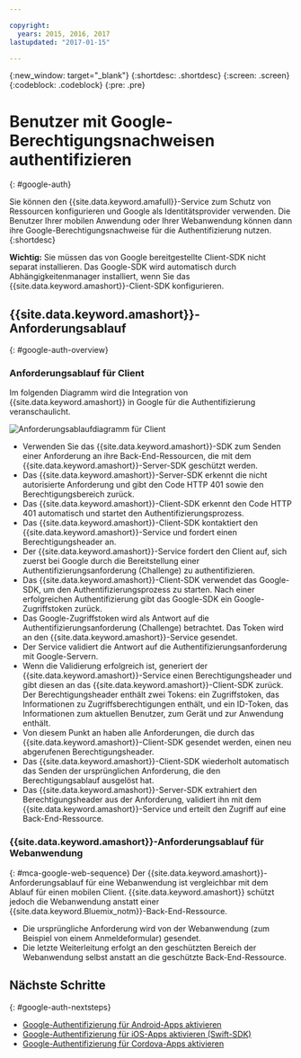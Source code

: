 ```yaml
---

copyright:
  years: 2015, 2016, 2017
lastupdated: "2017-01-15"

---
```

{:new_window: target="_blank"}
{:shortdesc: .shortdesc}
{:screen: .screen}
{:codeblock: .codeblock}
{:pre: .pre}


# Benutzer mit Google-Berechtigungsnachweisen authentifizieren
{: #google-auth}

Sie können den {{site.data.keyword.amafull}}-Service zum Schutz von Ressourcen konfigurieren und Google als Identitätsprovider verwenden. Die Benutzer Ihrer mobilen Anwendung oder Ihrer Webanwendung können dann ihre Google-Berechtigungsnachweise für die Authentifizierung nutzen.
{:shortdesc}

**Wichtig:** Sie müssen das von Google bereitgestellte Client-SDK nicht separat installieren. Das Google-SDK wird automatisch durch Abhängigkeitenmanager installiert, wenn Sie das {{site.data.keyword.amashort}}-Client-SDK konfigurieren.

## {{site.data.keyword.amashort}}-Anforderungsablauf
{: #google-auth-overview}

### Anforderungsablauf für Client

Im folgenden Diagramm wird die Integration von {{site.data.keyword.amashort}} in Google für die Authentifizierung veranschaulicht.

![Anforderungsablaufdiagramm für Client](images/mca-sequence-google.jpg)

* Verwenden Sie das {{site.data.keyword.amashort}}-SDK zum Senden einer Anforderung an ihre Back-End-Ressourcen, die mit dem {{site.data.keyword.amashort}}-Server-SDK geschützt werden.
* Das {{site.data.keyword.amashort}}-Server-SDK erkennt die nicht autorisierte Anforderung und gibt den Code HTTP 401 sowie den Berechtigungsbereich zurück.
* Das {{site.data.keyword.amashort}}-Client-SDK erkennt den Code HTTP 401 automatisch und startet den Authentifizierungsprozess.
* Das {{site.data.keyword.amashort}}-Client-SDK kontaktiert den {{site.data.keyword.amashort}}-Service und fordert einen Berechtigungsheader an.
* Der {{site.data.keyword.amashort}}-Service fordert den Client auf, sich zuerst bei Google durch die Bereitstellung einer Authentifizierungsanforderung (Challenge) zu authentifizieren.
* Das {{site.data.keyword.amashort}}-Client-SDK verwendet das Google-SDK, um den Authentifizierungsprozess zu starten. Nach einer erfolgreichen Authentifizierung gibt das Google-SDK ein Google-Zugriffstoken zurück.
* Das Google-Zugriffstoken wird als Antwort auf die Authentifizierungsanforderung (Challenge) betrachtet. Das Token wird an den {{site.data.keyword.amashort}}-Service gesendet.
* Der Service validiert die Antwort auf die Authentifizierungsanforderung mit Google-Servern.
* Wenn die Validierung erfolgreich ist, generiert der {{site.data.keyword.amashort}}-Service einen Berechtigungsheader und gibt diesen an das {{site.data.keyword.amashort}}-Client-SDK zurück. Der Berechtigungsheader enthält zwei Tokens: ein Zugriffstoken, das Informationen zu Zugriffsberechtigungen enthält, und ein ID-Token, das Informationen zum aktuellen Benutzer, zum Gerät und zur Anwendung enthält.
* Von diesem Punkt an haben alle Anforderungen, die durch das {{site.data.keyword.amashort}}-Client-SDK gesendet werden, einen neu abgerufenen Berechtigungsheader.
* Das {{site.data.keyword.amashort}}-Client-SDK wiederholt automatisch das Senden der ursprünglichen Anforderung, die den Berechtigungsablauf ausgelöst hat.
* Das {{site.data.keyword.amashort}}-Server-SDK extrahiert den Berechtigungsheader aus der Anforderung, validiert ihn mit dem {{site.data.keyword.amashort}}-Service und erteilt den Zugriff auf eine Back-End-Ressource.


### {{site.data.keyword.amashort}}-Anforderungsablauf für Webanwendung
{: #mca-google-web-sequence}
Der {{site.data.keyword.amashort}}-Anforderungsablauf für eine Webanwendung ist vergleichbar mit dem Ablauf für einen mobilen Client. {{site.data.keyword.amashort}} schützt jedoch die Webanwendung anstatt einer {{site.data.keyword.Bluemix_notm}}-Back-End-Ressource.

  * Die ursprüngliche Anforderung wird von der Webanwendung (zum Beispiel von einem Anmeldeformular) gesendet.
  * Die letzte Weiterleitung erfolgt an den geschützten Bereich der Webanwendung selbst anstatt an die geschützte Back-End-Ressource.



## Nächste Schritte
{: #google-auth-nextsteps}

* [Google-Authentifizierung für Android-Apps aktivieren](google-auth-android.html)
* [Google-Authentifizierung für iOS-Apps aktivieren (Swift-SDK)](google-auth-ios-swift-sdk.html)
* [Google-Authentifizierung für Cordova-Apps aktivieren](google-auth-cordova.html)
